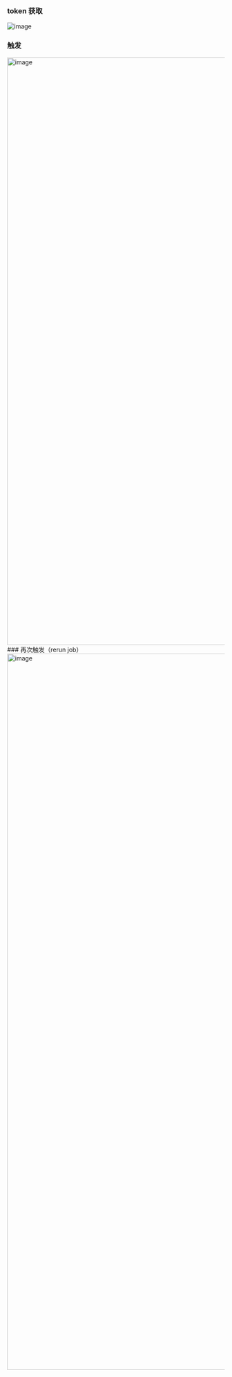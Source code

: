 
### token 获取
![image](https://github.com/itxve/midjourney-channel-on-github/assets/33005087/d48f932b-11fc-48c2-a42c-c1fef7a8b4d0)
### 触发  
<img width="1359" alt="image" src="https://github.com/itxve/midjourney-channel-on-github/assets/33005087/e81dde0e-b8c0-4851-81fc-7b5c400e53f3">
### 再次触发（rerun job）
<img width="1657" alt="image" src="https://github.com/itxve/midjourney-channel-on-github/assets/33005087/37cd0829-21a8-41f7-bee3-5912bd72b018">
